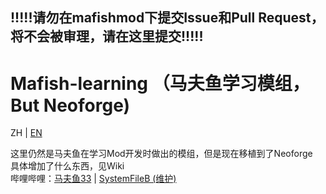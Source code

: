 ## !!!!!请勿在mafishmod下提交Issue和Pull Request，将不会被审理，请在这里提交!!!!!
# Mafish-learning （马夫鱼学习模组，But Neoforge)
ZH | [EN](README.EN.md)

这里仍然是马夫鱼在学习Mod开发时做出的模组，但是现在移植到了Neoforge  
具体增加了什么东西，见Wiki  
哔哩哔哩：[马夫鱼33](https://space.bilibili.com/5616993) | [SystemFileB (维护)](https://space.bilibili.com/1376977060)
